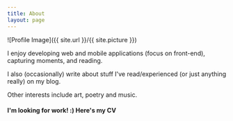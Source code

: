 ```yaml
---
title: About
layout: page
---
```

<style>
a:link {
    text-decoration: none;
}

a:visited {
    text-decoration: none;
}

a:hover {
    text-decoration: none;
}

a:active {
    text-decoration: none;
}
</style>
![Profile Image]({{ site.url }}/{{ site.picture }})

I enjoy developing web and mobile applications (focus on front-end), <a href="https://500px.com/wangonya" target="_blank" class="evidence">capturing moments,</a> 
and <a href="https://www.goodreads.com/review/list/85584300-kinyanjui-wangonya" class="evidence" target="_blank">reading.</a>

I also (occasionally) write about stuff I've read/experienced (or just anything really) on my <a href="/blog" class="evidence">blog</a>.

Other interests include art, poetry and music.

#### I'm looking for work! :) <a href="https://drive.google.com/file/d/1E8-w9lOBE8Ef4mACMdcHb0XUFuHT3JKa/view?usp=sharing" target="_blank" class="evidence"> Here's my CV </a>
